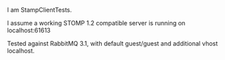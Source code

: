 I am StampClientTests.

I assume a working STOMP 1.2 compatible server is running on localhost:61613

Tested against RabbitMQ 3.1, with default guest/guest and additional vhost localhost.